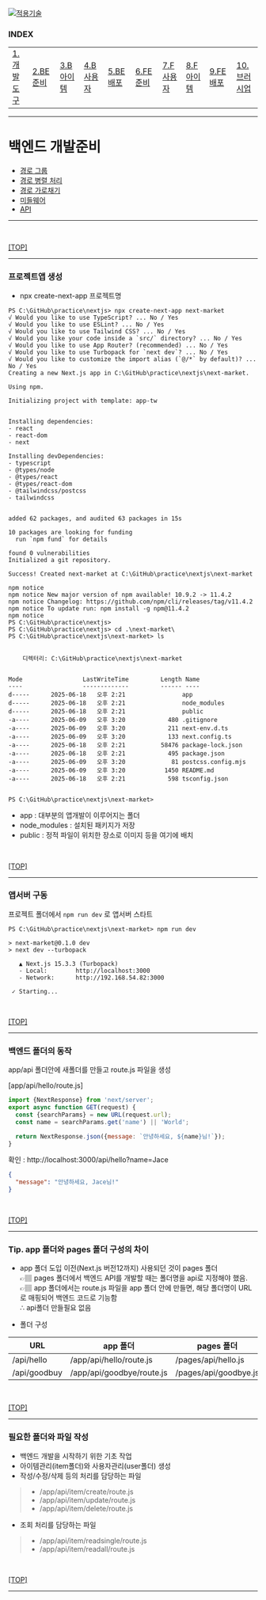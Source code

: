 [nextjs15]: readme.md
[![적용기술](https://skillicons.dev/icons?i=nextjs,ts,react,vercel)][nextjs15]
 
### INDEX

<table>
  <tr>
    <td><a href="small_01.md">1.개발도구   </a></td>
    <td><a href="small_02.md">2.BE준비    </a></td>
    <td><a href="small_03.md">3.B아이템   </a></td>
    <td><a href="small_04.md">4.B사용자   </a></td>
    <td><a href="small_05.md">5.BE배포    </a></td>
    <td><a href="small_06.md">6.FE준비    </a></td>
    <td><a href="small_07.md">7.F사용자   </a></td>
    <td><a href="small_08.md">8.F아이템   </a></td>
    <td><a href="small_09.md">9.FE배포    </a></td>
    <td><a href="small_10.md">10.브러시업  </a></td>
  </tr>
</table>

---
# 백엔드 개발준비
- [경로 그룹](#경로-그룹)
- [경로 병렬 처리](#경로-병렬-처리)
- [경로 가로채기](#경로-가로채기)
- [미들웨어](#미들웨어)
- [API](#api)

---
<br/>

[[TOP]](#index)

---
### 프로젝트앱 생성

- npx create-next-app 프로젝트명

```shell
PS C:\GitHub\practice\nextjs> npx create-next-app next-market
√ Would you like to use TypeScript? ... No / Yes
√ Would you like to use ESLint? ... No / Yes
√ Would you like to use Tailwind CSS? ... No / Yes
√ Would you like your code inside a `src/` directory? ... No / Yes
√ Would you like to use App Router? (recommended) ... No / Yes
√ Would you like to use Turbopack for `next dev`? ... No / Yes
√ Would you like to customize the import alias (`@/*` by default)? ... No / Yes
Creating a new Next.js app in C:\GitHub\practice\nextjs\next-market.

Using npm.

Initializing project with template: app-tw


Installing dependencies:
- react
- react-dom
- next

Installing devDependencies:
- typescript
- @types/node
- @types/react
- @types/react-dom
- @tailwindcss/postcss
- tailwindcss


added 62 packages, and audited 63 packages in 15s

10 packages are looking for funding
  run `npm fund` for details

found 0 vulnerabilities
Initialized a git repository.

Success! Created next-market at C:\GitHub\practice\nextjs\next-market

npm notice
npm notice New major version of npm available! 10.9.2 -> 11.4.2
npm notice Changelog: https://github.com/npm/cli/releases/tag/v11.4.2
npm notice To update run: npm install -g npm@11.4.2
npm notice
PS C:\GitHub\practice\nextjs>
PS C:\GitHub\practice\nextjs> cd .\next-market\
PS C:\GitHub\practice\nextjs\next-market> ls


    디렉터리: C:\GitHub\practice\nextjs\next-market


Mode                 LastWriteTime         Length Name
----                 -------------         ------ ----
d-----      2025-06-18   오후 2:21                app
d-----      2025-06-18   오후 2:21                node_modules
d-----      2025-06-18   오후 2:21                public
-a----      2025-06-09   오후 3:20            480 .gitignore
-a----      2025-06-09   오후 3:20            211 next-env.d.ts
-a----      2025-06-09   오후 3:20            133 next.config.ts
-a----      2025-06-18   오후 2:21          58476 package-lock.json
-a----      2025-06-18   오후 2:21            495 package.json
-a----      2025-06-09   오후 3:20             81 postcss.config.mjs
-a----      2025-06-09   오후 3:20           1450 README.md
-a----      2025-06-18   오후 2:21            598 tsconfig.json


PS C:\GitHub\practice\nextjs\next-market>
```

- app : 대부분의 앱개발이 이루어지는 폴더
- node_modules : 설치된 패키지가 저장
- public : 정적 파일이 위치한 장소로 이미지 등을 여기에 배치

<br/>

[[TOP]](#index)

---
### 앱서버 구동

프로젝트 폴더에서 `npm run dev` 로 앱서버 스타트

```shell
PS C:\GitHub\practice\nextjs\next-market> npm run dev

> next-market@0.1.0 dev
> next dev --turbopack

   ▲ Next.js 15.3.3 (Turbopack)
   - Local:        http://localhost:3000
   - Network:      http://192.168.54.82:3000

 ✓ Starting...
 ```
<br/>

[[TOP]](#index)

---
### 백엔드 폴더의 동작

app/api 폴더안에 새폴더를 만들고 route.js 파일을 생성

[app/api/hello/route.js]
```js
import {NextResponse} from 'next/server';
export async function GET(request) {
  const {searchParams} = new URL(request.url);
  const name = searchParams.get('name') || 'World';

  return NextResponse.json({message: `안녕하세요, ${name}님!`});
}
```

확인 : 
http://localhost:3000/api/hello?name=Jace

```json
{
  "message": "안녕하세요, Jace님!"
}
```
<br/>

[[TOP]](#index)

---
### Tip. app 폴더와 pages 폴더 구성의 차이

- app 폴더 도입 이전(Next.js 버전12까지) 사용되던 것이 pages 폴더 <br/>
 👉🏽 pages 폴더에서 백엔드 API를 개발할 때는 폴더명을 api로 지정해야 했음. <br/>
 👉🏽 app 폴더에서는 route.js 파일을 app 폴더 안에 만들면, 해당 폴더명이 URL로 매핑되어 백엔드 코드로 기능함 <br/>
     ∴ api폴더 만들필요 없음

- 폴더 구성 

| URL | app 폴더 | pages 폴더 |
|-----|---------|-----------|
| /api/hello   | /app/api/hello/route.js   | /pages/api/hello.js   |
| /api/goodbuy | /app/api/goodbye/route.js | /pages/api/goodbye.js |

<br/>

[[TOP]](#index)

---
### 필요한 폴더와 파일 작성

- 백엔드 개발을 시작하기 위한 기초 작업
- 아이템관리(item폴더)와 사용자관리(user폴더) 생성
- 작성/수정/삭제 등의 처리를 담당하는 파일
> - /app/api/item/create/route.js 
> - /app/api/item/update/route.js 
> - /app/api/item/delete/route.js 
- 조회 처리를 담당하는 파일
> - /app/api/item/readsingle/route.js 
> - /app/api/item/readall/route.js 
<br/>

[[TOP]](#index)

---
